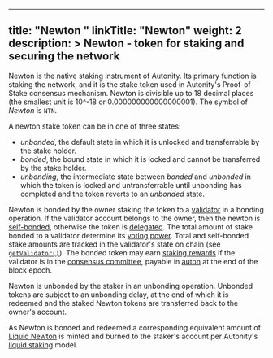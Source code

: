 
---
title: "Newton "
linkTitle: "Newton"
weight: 2
description: >
  Newton - token for staking and securing the network
---

Newton is the native staking instrument of Autonity. Its primary function is staking the network, and it is the stake token used in Autonity's Proof-of-Stake consensus mechanism. Newton is divisible up to 18 decimal places (the smallest unit is 10^-18 or 0.000000000000000001). The symbol of _Newton_ is `NTN`.

A newton stake token can be in one of three states:

- _unbonded_, the default state in which it is unlocked and transferrable by the stake holder.
- _bonded_, the bound state in which it is locked and cannot be transferred by the stake holder.
- _unbonding_, the intermediate state between _bonded_ and _unbonded_ in which the token is locked and untransferrable until unbonding has completed and the token reverts to an _unbonded_ state.

Newton is bonded by the owner staking the token to a [validator](/glossary/#validator) in a bonding operation. If the validator account belongs to the owner, then the newton is [self-bonded](/glossary/#self-bonded), otherwise the token is [delegated](/glossary/#delegate). The total amount of stake bonded to a validator determine its [voting power](/glossary/#voting-power). Total and self-bonded stake amounts are tracked in the validator's state on chain (see [`getValidator()`](/reference/api/aut/#getvalidator)). The bonded token may earn [staking rewards](/glossary/#staking-rewards) if the validator is in the [consensus committee](/glossary/#consensus-committee), payable in [auton](/autonity/protocol-assets/auton/) at the end of the block epoch. 

Newton is unbonded by the staker in an unbonding operation. Unbonded tokens are subject to an unbonding delay, at the end of which it is redeemed and the staked Newton tokens are transferred back to the owner's account.

As Newton is bonded and redeemed a corresponding equivalent amount of [Liquid Newton](/autonity/protocol-assets/liquid-newton/) is minted and burned to the staker's account per Autonity's [liquid staking](/autonity/staking/#liquid-staking) model.
